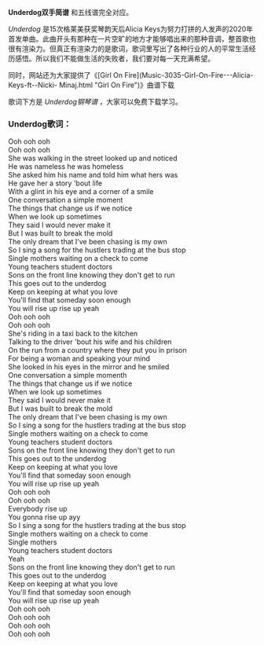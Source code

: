 

**Underdog双手简谱** 和五线谱完全对应。

_Underdog_ 是15次格莱美获奖琴韵天后Alicia
Keys为努力打拼的人发声的2020年首发单曲。此曲开头有那种在一片空旷的地方才能够唱出来的那种音调，整首歌也很有渲染力。但真正有渲染力的是歌词，歌词里写出了各种行业的人的平常生活经历感悟。所以我们不能做生活的失败者，我们要对每一天充满希望。

同时，网站还为大家提供了《[Girl On Fire](Music-3035-Girl-On-Fire---Alicia-Keys-ft--Nicki-
Minaj.html "Girl On Fire")》曲谱下载

歌词下方是 _Underdog钢琴谱_ ，大家可以免费下载学习。

### Underdog歌词：

Ooh ooh ooh  
Ooh ooh ooh  
She was walking in the street looked up and noticed  
He was nameless he was homeless  
She asked him his name and told him what hers was  
He gave her a story 'bout life  
With a glint in his eye and a corner of a smile  
One conversation a simple moment  
The things that change us if we notice  
When we look up sometimes  
They said I would never make it  
But I was built to break the mold  
The only dream that I've been chasing is my own  
So I sing a song for the hustlers trading at the bus stop  
Single mothers waiting on a check to come  
Young teachers student doctors  
Sons on the front line knowing they don't get to run  
This goes out to the underdog  
Keep on keeping at what you love  
You'll find that someday soon enough  
You will rise up rise up yeah  
Ooh ooh ooh  
Ooh ooh ooh  
She's riding in a taxi back to the kitchen  
Talking to the driver 'bout his wife and his children  
On the run from a country where they put you in prison  
For being a woman and speaking your mind  
She looked in his eyes in the mirror and he smiled  
One conversation a simple momenth  
The things that change us if we notice  
When we look up sometimes  
They said I would never make it  
But I was built to break the mold  
The only dream that I've been chasing is my own  
So I sing a song for the hustlers trading at the bus stop  
Single mothers waiting on a check to come  
Young teachers student doctors  
Sons on the front line knowing they don't get to run  
This goes out to the underdog  
Keep on keeping at what you love  
You'll find that someday soon enough  
You will rise up rise up yeah  
Ooh ooh ooh  
Ooh ooh ooh  
Everybody rise up  
You gonna rise up ayy  
So I sing a song for the hustlers trading at the bus stop  
Single mothers waiting on a check to come  
Single mothers  
Young teachers student doctors  
Yeah  
Sons on the front line knowing they don't get to run  
This goes out to the underdog  
Keep on keeping at what you love  
You'll find that someday soon enough  
You will rise up rise up yeah  
Ooh ooh ooh  
Ooh ooh ooh  
Ooh ooh ooh  
Ooh ooh ooh

